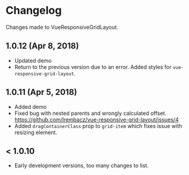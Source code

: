 # Changelog

Changes made to VueResponsiveGridLayout.

1.0.12 (Apr 8, 2018)
 ----

- Updated demo
- Return to the previous version due to an error. 
  Added styles for `vue-responsive-grid-layout`.


1.0.11 (Apr 5, 2018)
 ----

- Added demo
- Fixed bug with nested parents and wrongly calculated offset. 
https://github.com/lrembacz/vue-responsive-grid-layout/issues/4
- Added `dragContainerClass` prop to `grid-item` which fixes issue with resizing element.

< 1.0.10 
 ----

- Early development versions, too many changes to list.
